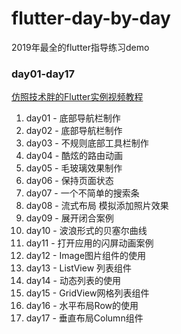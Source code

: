 # flutter-day-by-day
2019年最全的flutter指导练习demo

### day01-day17
[仿照技术胖的Flutter实例视频教程](http://jspang.com) 

1. day01 - 底部导航栏制作
2. day02 - 底部导航栏制作
3. day03 - 不规则底部工具栏制作
4. day04 - 酷炫的路由动画
5. day05 - 毛玻璃效果制作
6. day06 - 保持页面状态
7. day07 - 一个不简单的搜索条
8. day08 - 流式布局 模拟添加照片效果
9. day09 - 展开闭合案例
10. day10 - 波浪形式的贝塞尔曲线
11. day11 - 打开应用的闪屏动画案例
12. day12 - Image图片组件的使用
13. day13 - ListView 列表组件
14. day14 - 动态列表的使用
15. day15 - GridView网格列表组件
16. day16 - 水平布局Row的使用
17. day17 - 垂直布局Column组件



